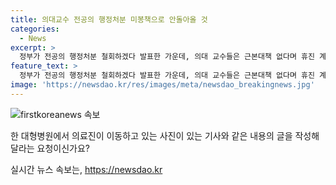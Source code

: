 ```yaml
---
title: 의대교수 전공의 행정처분 미봉책으로 안돌아올 것
categories:
  - News
excerpt: >
  정부가 전공의 행정처분 철회하겠다 발표한 가운데, 의대 교수들은 근본대책 없다며 휴진 계속할 의향 정책과 관련하여 교수들은 정부의 조치를 불만족 표현하며 비판하고 있다. 특히, 철회는 이전의 효력을 소멸시키는데, 정부는 위법성을 여전히 인정하지 않고 있다는 주장이 나온다. 또한, 전공의들이 9월부터 수련을 시작하는 후반기 모집에 재응시하면 특례를 적용하겠다는 정부 발표에 대해 미봉책이라는 비판도 나왔다. 의료진들은 휴진 계속을 선언하며 병원의 진료 축소를 예고했다.
feature_text: >
  정부가 전공의 행정처분 철회하겠다 발표한 가운데, 의대 교수들은 근본대책 없다며 휴진 계속할 의향 정책과 관련하여 교수들은 정부의 조치를 불만족 표현하며 비판하고 있다. 특히, 철회는 이전의 효력을 소멸시키는데, 정부는 위법성을 여전히 인정하지 않고 있다는 주장이 나온다. 또한, 전공의들이 9월부터 수련을 시작하는 후반기 모집에 재응시하면 특례를 적용하겠다는 정부 발표에 대해 미봉책이라는 비판도 나왔다. 의료진들은 휴진 계속을 선언하며 병원의 진료 축소를 예고했다.
image: 'https://newsdao.kr/res/images/meta/newsdao_breakingnews.jpg'
---
```


<p><img src="https://newsdao.kr/res/images/meta/newsdao_breakingnews.jpg" alt="firstkoreanews 속보" /></p>

<p>한 대형병원에서 의료진이 이동하고 있는 사진이 있는 기사와 같은 내용의 글을 작성해달라는 요청이신가요?</p>
실시간 뉴스 속보는, <a href="https://newsdao.kr" rel="dofollow">https://newsdao.kr</a>


